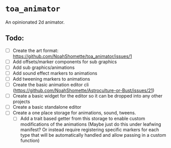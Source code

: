 # `toa_animator`

An opinionated 2d animator.

## Todo:
- [ ] Create the art format: https://github.com/NoahShomette/toa_animator/issues/1
- [ ] Add offsets/marker components for sub graphics
- [ ] Add sub graphics/animations
- [ ] Add sound effect markers to animations
- [ ] Add tweening markers to animations
- [ ] Create the basic animation editor cli (https://github.com/NoahShomette/Astroculture-or-Bust/issues/21)
- [ ] Create a basic widget for the editor so it can be dropped into any other projects
- [ ] Create a basic standalone editor
- [ ] Create a one place storage for animations, sound, tweens.
  - [ ] Add a trait based getter from this storage to enable custom modifications of the animations (Maybe just do this under leafwing manifest? Or instead require registering specific markers for each type that will be automatically handled and allow passing in a custom function)
